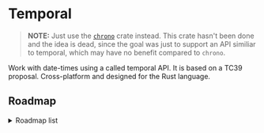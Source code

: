 # Temporal

> **NOTE:** Just use the [`chrono`](https://crates.io/crates/chrono) crate instead. This crate hasn't been done and the idea is dead, since the goal was just to support an API similiar to temporal, which may have no benefit compared to `chrono`.

Work with date-times using a called temporal API. It is based on a TC39 proposal. Cross-platform and designed for the Rust language.

## Roadmap

<details>

<summary>Roadmap list</summary>

- [ ] Optional browser support by passing a `browser_support` feature.
- References
  - https://tc39.es/proposal-temporal/docs
  - https://github.com/tc39/proposal-temporal
- [ ] Create a crate for gathering data from IANA timezone database.
- [ ] Start and finish the ambiguity documentation in docs/ambiguity.rs
  - https://tc39.es/proposal-temporal/docs/ambiguity.html
- [ ] There are a few documentation pages in addition to ambiguity too; just iterate the TC39 Temporal API docs. Add all the home sections too to summarize the API and the _Other documentation_ section.
- [ ] Fully document the public API according to the TC39 proposal
- [ ] `temporal::now`
  - [ ] `instant`
  - [ ] `timezone_id`
  - [ ] `zoned_date_time`
  - [ ] `zoned_date_time_iso`
  - [ ] `plain_date`
  - [ ] `plain_date_iso`
  - [ ] `plain_time_iso`
  - [ ] `plain_date_time`
  - [ ] `plain_date_time_iso`
- [ ] Types with addition and subtraction also implement `(Add|Sub)Assign` (`+=` and `-=`)
- [ ] `temporal::Instant`
- [ ] `temporal::ZonedDateTime`
  - Can be constructed with an options object. Implement `Default` for it.
- [ ] `temporal::PlainDate`
- [ ] `temporal::PlainTime`
- [ ] `temporal::PlainDateTime`
- [ ] `temporal::PlainYearMonth`
- [ ] `temporal::PlainMonthDay`
- [ ] `temporal::Duration`
  - Constructed via methods such as `Duration::from_milliseconds()` and things can be accessed like `years()`.
- [ ] `temporal::TimeZone`
  - Consider implementing the `Display` trait
- [ ] `temporal::Calendar`
- [ ] Implement `Display` for every type

</details>